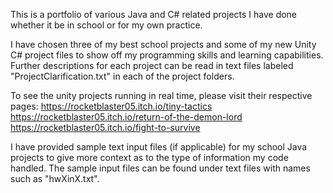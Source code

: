 This is a portfolio of various Java and C# related projects I have done whether it be in school or for my own practice.

I have chosen three of my best school projects and some of my new Unity C# project files
to show off my programming skills and learning capabilities. Further descriptions for each project
can be read in text files labeled "ProjectClarification.txt" in each of the project folders.

To see the unity projects running in real time, please visit their respective pages:
https://rocketblaster05.itch.io/tiny-tactics
https://rocketblaster05.itch.io/return-of-the-demon-lord
https://rocketblaster05.itch.io/fight-to-survive

I have provided sample text input files (if applicable) for my school Java projects to give more context
as to the type of information my code handled. The sample input files can be found under text files with
names such as "hwXinX.txt".
